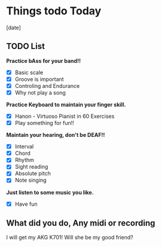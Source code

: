 # Things todo Today

[date]

## TODO List

__Practice bAss for your band!!__

- [x] Basic scale
- [x] Groove is important
- [x] Controling and Endurance
- [x] Why not play a song  

__Practice Keyboard to maintain your finger skill.__

- [x] Hanon - Virtuoso Pianist in 60 Exercises
- [x] Play something for fun!!  

__Maintain your hearing, don't be DEAF!!__

- [x] Interval
- [x] Chord
- [x] Rhythm
- [x] Sight reading
- [x] Absolute pitch
- [x] Note singing  

__Just listen to some music you like.__

- [x] Have fun  

## What did you do, Any midi or recording
I will get my AKG K701! Will she be my good friend?
